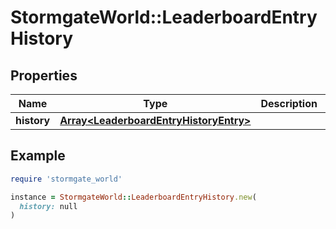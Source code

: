 # StormgateWorld::LeaderboardEntryHistory

## Properties

| Name | Type | Description | Notes |
| ---- | ---- | ----------- | ----- |
| **history** | [**Array&lt;LeaderboardEntryHistoryEntry&gt;**](LeaderboardEntryHistoryEntry.md) |  |  |

## Example

```ruby
require 'stormgate_world'

instance = StormgateWorld::LeaderboardEntryHistory.new(
  history: null
)
```

